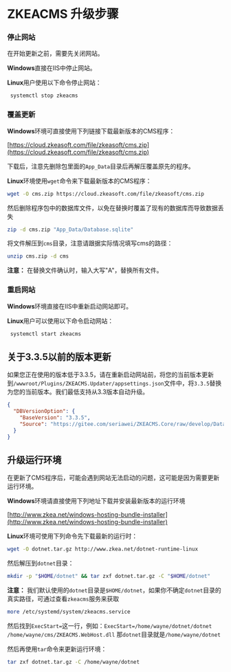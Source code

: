 # ZKEACMS 升级步骤

### 停止网站
在开始更新之前，需要先关闭网站。

**Windows**直接在IIS中停止网站。

**Linux**用户使用以下命令停止网站：
``` bash
 systemctl stop zkeacms
```

### 覆盖更新
**Windows**环境可直接使用下列链接下载最新版本的CMS程序：

[https://cloud.zkeasoft.com/file/zkeasoft/cms.zip](https://cloud.zkeasoft.com/file/zkeasoft/cms.zip)

下载后，注意先删除包里面的`App_Data`目录后再解压覆盖原先的程序。

**Linux**环境使用`wget`命令来下载最新版本的CMS程序：
``` bash
wget -O cms.zip https://cloud.zkeasoft.com/file/zkeasoft/cms.zip
```

然后删除程序包中的数据库文件，以免在替换时覆盖了现有的数据库而导致数据丢失
``` bash
zip -d cms.zip "App_Data/Database.sqlite"
```

将文件解压到`cms`目录，注意请跟据实际情况填写cms的路径：
``` bash
unzip cms.zip -d cms
```
**注意：** 在替换文件确认时，输入大写"A"，替换所有文件。

### 重启网站
**Windows**环境直接在IIS中重新启动网站即可。

**Linux**用户可以使用以下命令启动网站：
``` bash
 systemctl start zkeacms
```

## 关于3.3.5以前的版本更新
如果您正在使用的版本低于3.3.5，请在重新启动网站前，将您的当前版本更新到`/wwwroot/Plugins/ZKEACMS.Updater/appsettings.json`文件中，将`3.3.5`替换为您的当前版本。我们最低支持从3.3版本自动升级。
``` json
{
  "DBVersionOption": {
    "BaseVersion": "3.3.5",
    "Source": "https://gitee.com/seriawei/ZKEACMS.Core/raw/develop/Database"
  }
}
```

## 升级运行环境
在更新了CMS程序后，可能会遇到网站无法启动的问题，这可能是因为需要更新运行环境。

**Windows**环境请直接使用下列地址下载并安装最新版本的运行环境

[http://www.zkea.net/windows-hosting-bundle-installer](http://www.zkea.net/windows-hosting-bundle-installer)

**Linux**环境可使用下列命令先下载最新的运行时：
``` bash
wget -O dotnet.tar.gz http://www.zkea.net/dotnet-runtime-linux
```

然后解压到`dotnet`目录：
``` bash
mkdir -p "$HOME/dotnet" && tar zxf dotnet.tar.gz -C "$HOME/dotnet"
```

**注意：** 我们默认使用的`dotnet`目录是`$HOME/dotnet`，如果你不确定`dotnet`目录的真实路径，可通过查看`zkeacms`服务来获取
``` bash
more /etc/systemd/system/zkeacms.service
```

然后找到`ExecStart=`这一行，例如：`ExecStart=/home/wayne/dotnet/dotnet /home/wayne/cms/ZKEACMS.WebHost.dll` 那`dotnet`目录就是`/home/wayne/dotnet`

然后再使用`tar`命令来更新运行环境：
``` bash
tar zxf dotnet.tar.gz -C /home/wayne/dotnet
```

